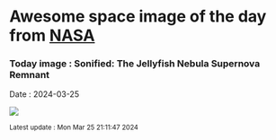 
# Awesome space image of the day from [NASA](https://api.nasa.gov/)

### Today image : Sonified: The Jellyfish Nebula Supernova Remnant
Date : 2024-03-25

![](https://youtube.com/embed/NqBfQeJqkfU?rel=0)

<small>Latest update : Mon Mar 25 21:11:47 2024</small>
        